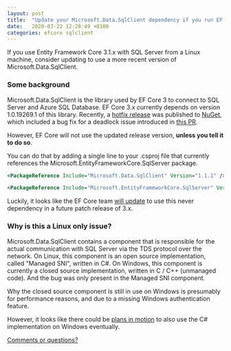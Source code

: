 ```yaml
---
layout: post
title:  "Update your Microsoft.Data.SqlClient dependency if you run EF Core 3.1 with Linux/Docker, to avoid deadlock (hang) issues"
date:   2020-03-22 12:28:49 +0100
categories: efcore sqlclient
---
```

If you use Entity Framework Core 3.1.x with SQL Server from a Linux machine, consider updating to use a more recent version of Microsoft.Data.SqlClient.

### Some background

Microsoft.Data.SqlClient is the library used by EF Core 3 to connect to SQL Server and Azure SQL Database. EF Core 3.x currently depends on version 1.0.19269.1 of this library. Recently, a [hotfix release](https://github.com/dotnet/SqlClient/releases/tag/v1.1.1) was published to [NuGet](https://www.nuget.org/packages/Microsoft.Data.SqlClient/1.1.1), which included a bug fix for a deadlock issue introduced in [this PR](https://github.com/dotnet/corefx/pull/34184).

However, EF Core will not use the updated release version, **unless you tell it to do so**. 

You can do that by adding a single line to your .csproj file that currently references the Microsoft.EntityFrameworkCore.SqlServer package.

``` xml
<PackageReference Include="Microsoft.Data.SqlClient" Version="1.1.1" />

<PackageReference Include="Microsoft.EntityFrameworkCore.SqlServer" Version="3.1.2" />
```

Luckily, it looks like the EF Core team [will update](https://github.com/dotnet/efcore/issues/20316#issuecomment-601885988) to use this never dependency in a future patch release of 3.x.

### Why is this a Linux only issue?

Microsoft.Data.SqlClient contains a component that is responsible for the actual communication with SQL Server via the TDS protocol over the network. On Linux, this component is an open source implementation, called "Managed SNI", written in C#. On Windows, this component is currently a closed source implementation, written in C / C++ (unmanaged code). And the bug was only present in the Managed SNI component.

Why the closed source component is still in use on Windows is presumably for performance reasons, and due to a missing Windows authentication feature. 

However, it looks like there could be [plans in motion](https://github.com/dotnet/SqlClient/pull/477) to also use the C# implementation on Windows eventually.

[Comments or questions?](https://github.com/ErikEJ/erikej.github.io/issues/1)
